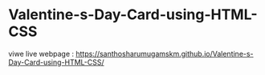 # Valentine-s-Day-Card-using-HTML-CSS
viwe live webpage : https://santhosharumugamskm.github.io/Valentine-s-Day-Card-using-HTML-CSS/
